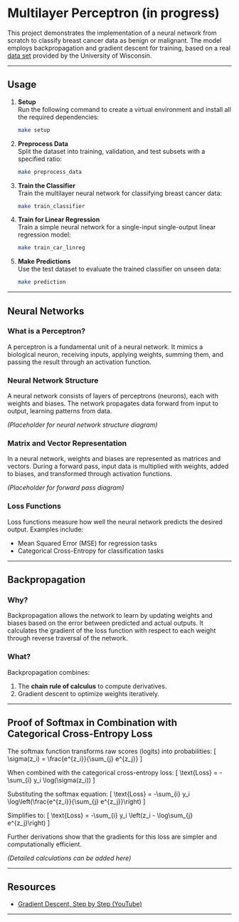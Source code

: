 
# Multilayer Perceptron (in progress)

This project demonstrates the implementation of a neural network from scratch to classify breast cancer data as benign or malignant. The model employs backpropagation and gradient descent for training, based on a real [data set](https://www.kaggle.com/datasets/uciml/breast-cancer-wisconsin-data) provided by the University of Wisconsin.

---

## Usage

1. **Setup**  
   Run the following command to create a virtual environment and install all the required dependencies:
   ```bash
   make setup
   ```

2. **Preprocess Data**  
   Split the dataset into training, validation, and test subsets with a specified ratio:
   ```bash
   make preprocess_data
   ```

3. **Train the Classifier**  
   Train the multilayer neural network for classifying breast cancer data:
   ```bash
   make train_classifier
   ```

4. **Train for Linear Regression**  
   Train a simple neural network for a single-input single-output linear regression model:
   ```bash
   make train_car_linreg
   ```

5. **Make Predictions**  
   Use the test dataset to evaluate the trained classifier on unseen data:
   ```bash
   make prediction
   ```

---

## Neural Networks

### What is a Perceptron?  
A perceptron is a fundamental unit of a neural network. It mimics a biological neuron, receiving inputs, applying weights, summing them, and passing the result through an activation function.

### Neural Network Structure  
A neural network consists of layers of perceptrons (neurons), each with weights and biases. The network propagates data forward from input to output, learning patterns from data.  

*(Placeholder for neural network structure diagram)*

### Matrix and Vector Representation  
In a neural network, weights and biases are represented as matrices and vectors. During a forward pass, input data is multiplied with weights, added to biases, and transformed through activation functions.  

*(Placeholder for forward pass diagram)*

### Loss Functions  
Loss functions measure how well the neural network predicts the desired output. Examples include:  
- Mean Squared Error (MSE) for regression tasks  
- Categorical Cross-Entropy for classification tasks  

---

## Backpropagation

### Why?  
Backpropagation allows the network to learn by updating weights and biases based on the error between predicted and actual outputs. It calculates the gradient of the loss function with respect to each weight through reverse traversal of the network.

### What?  
Backpropagation combines:  
1. The **chain rule of calculus** to compute derivatives.  
2. Gradient descent to optimize weights iteratively.  

---

## Proof of Softmax in Combination with Categorical Cross-Entropy Loss  

The softmax function transforms raw scores (logits) into probabilities:
\[
\sigma(z_i) = \frac{e^{z_i}}{\sum_{j} e^{z_j}}
\]

When combined with the categorical cross-entropy loss:
\[
\text{Loss} = -\sum_{i} y_i \log(\sigma(z_i))
\]

Substituting the softmax equation:
\[
\text{Loss} = -\sum_{i} y_i \log\left(\frac{e^{z_i}}{\sum_{j} e^{z_j}}\right)
\]

Simplifies to:
\[
\text{Loss} = -\sum_{i} y_i \left(z_i - \log\sum_{j} e^{z_j}\right)
\]

Further derivations show that the gradients for this loss are simpler and computationally efficient.

*(Detailed calculations can be added here)*

---

## Resources

- [Gradient Descent, Step by Step (YouTube)](https://www.youtube.com/watch?v=sDv4f4s2SB8)

--- 
